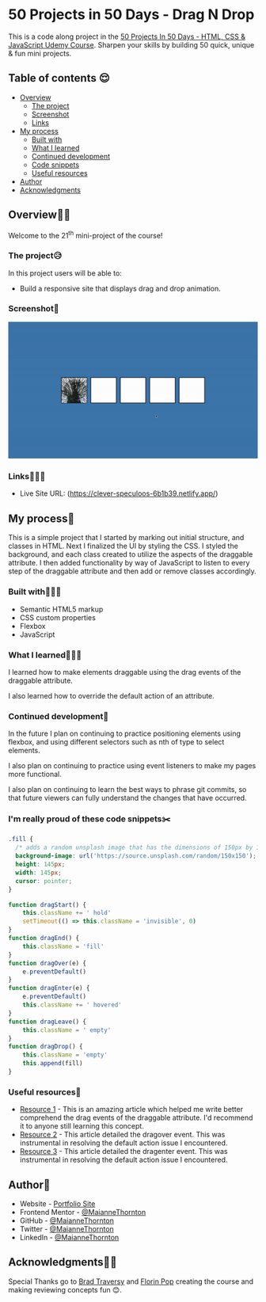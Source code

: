 # 50 Projects in 50 Days - Drag N Drop

This is a code along project in the [50 Projects In 50 Days - HTML, CSS & JavaScript Udemy Course](https://www.udemy.com/course/50-projects-50-days/). Sharpen your skills by building 50 quick, unique & fun mini projects.

## Table of contents 😌

- [Overview](#overview)
  - [The project](#the-project)
  - [Screenshot](#screenshot)
  - [Links](#links)
- [My process](#my-process)
  - [Built with](#built-with)
  - [What I learned](#what-i-learned)
  - [Continued development](#continued-development)
  - [Code snippets](#im-really-proud-of-these-code-snippets%EF%B8%8F)
  - [Useful resources](#useful-resources)
- [Author](#author)
- [Acknowledgments](#acknowledgments)

## Overview👋🏾

Welcome to the 21<sup>th</sup> mini-project of the course!

### The project😥

In this project users will be able to:

- Build a responsive site that displays drag and drop animation.

### Screenshot🌇

![](./screenshot.gif)

### Links👩🏾‍💻

- Live Site URL: (https://clever-speculoos-6b1b39.netlify.app/)

## My process💭

This is a simple project that I started by marking out initial structure, and classes in HTML. Next I finalized the UI by styling the CSS. I styled the background, and each class created to utilize the aspects of the draggable attribute. I then added functionality by way of JavaScript to listen to every step of the draggable attribute and then add or remove classes accordingly.

### Built with👷🏾‍♀️

- Semantic HTML5 markup
- CSS custom properties
- Flexbox
- JavaScript

### What I learned👩🏾‍🏫

I learned how to make elements draggable using the drag events of the draggable attribute.

I also learned how to override the default action of an attribute.

### Continued development🔮

In the future I plan on continuing to practice positioning elements using flexbox, and using different selectors such as nth of type to select elements.

I also plan on continuing to practice using event listeners to make my pages more functional.

I also plan on continuing to learn the best ways to phrase git commits, so that future viewers can fully understand the changes that have occurred.

### I'm really proud of these code snippets✂️

```css
.fill {
  /* adds a random unsplash image that has the dimensions of 150px by 150px */
  background-image: url('https://source.unsplash.com/random/150x150');
  height: 145px;
  width: 145px;
  cursor: pointer;
}
```

```js
function dragStart() {
    this.className += ' hold'
    setTimeout(() => this.className = 'invisible', 0)
}
function dragEnd() {
    this.className = 'fill'
}
function dragOver(e) {
    e.preventDefault()
}
function dragEnter(e) {
    e.preventDefault()
    this.className += ' hovered'
}
function dragLeave() {
    this.className = ' empty'
}
function dragDrop() {
    this.className = 'empty'
    this.append(fill)
}
```

### Useful resources📖

- [Resource 1](https://developer.mozilla.org/en-US/docs/Web/API/HTML_Drag_and_Drop_API) - This is an amazing article which helped me write better comprehend the drag events of the draggable attribute. I'd recommend it to anyone still learning this concept.
- [Resource 2](https://developer.mozilla.org/en-US/docs/Web/API/Document/dragover_event) - This article detailed the dragover event. This was instrumental in resolving the default action issue I encountered.
- [Resource 3](https://developer.mozilla.org/en-US/docs/Web/API/Document/dragenter_event) - This article detailed the dragenter event. This was instrumental in resolving the default action issue I encountered.

## Author🔎

- Website - [Portfolio Site](https://maiannethornton.netlify.app/)
- Frontend Mentor - [@MaianneThornton](https://www.frontendmentor.io/profile/MaianneThornton)
- GitHub - [@MaianneThornton](GitHub.com/MaianneThornton)
- Twitter - [@MaianneThornton](https://twitter.com/MaianneThornton)
- LinkedIn - [@MaianneThornton](https://www.linkedin.com/in/maiannethornton/)

## Acknowledgments🙏🏾

Special Thanks go to [Brad Traversy](http://www.traversymedia.com/) and [Florin Pop](http://www.florin-pop.com/) creating the course and making reviewing concepts fun 😊.

